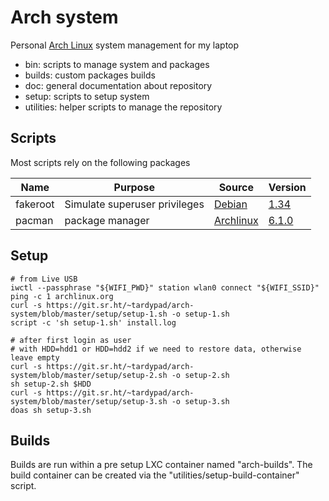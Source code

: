 # Arch system

Personal [Arch Linux](https://www.archlinux.org/) system management for my laptop

- bin: scripts to manage system and packages
- builds: custom packages builds
- doc: general documentation about repository
- setup: scripts to setup system
- utilities: helper scripts to manage the repository


## Scripts

Most scripts rely on the following packages

| Name        | Purpose                          | Source                                                                            | Version                                                                                                     |
|-------------|----------------------------------|-----------------------------------------------------------------------------------|-------------------------------------------------------------------------------------------------------------|
| fakeroot    | Simulate superuser privileges    | [Debian](http://debian.backend.mirrors.debian.org/debian/pool/main/f/fakeroot)    | [1.34](http://debian.backend.mirrors.debian.org/debian/pool/main/f/fakeroot/fakeroot_1.34.orig.tar.gz)      |
| pacman      | package manager                  | [Archlinux](https://git.archlinux.org/pacman.git)                                 | [6.1.0](https://git.archlinux.org/pacman.git/tag/?h=v6.1.0)                                                 |



## Setup

```shell
# from Live USB
iwctl --passphrase "${WIFI_PWD}" station wlan0 connect "${WIFI_SSID}"
ping -c 1 archlinux.org
curl -s https://git.sr.ht/~tardypad/arch-system/blob/master/setup/setup-1.sh -o setup-1.sh
script -c 'sh setup-1.sh' install.log

# after first login as user
# with HDD=hdd1 or HDD=hdd2 if we need to restore data, otherwise leave empty
curl -s https://git.sr.ht/~tardypad/arch-system/blob/master/setup/setup-2.sh -o setup-2.sh
sh setup-2.sh $HDD
curl -s https://git.sr.ht/~tardypad/arch-system/blob/master/setup/setup-3.sh -o setup-3.sh
doas sh setup-3.sh
```


## Builds

Builds are run within a pre setup LXC container named "arch-builds".
The build container can be created via the "utilities/setup-build-container" script.
